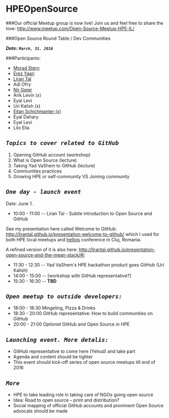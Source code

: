 # HPEOpenSource

###Our official Meetup group is now live!
Join us and feel free to share the love:
http://www.meetup.com/Open-Source-Meetup-HPE-IL/

###Open Source Round Table / Dev Communities

***Date:*** ***`March, 31. 2016`***

###Participants:

- [Morad Stern](https://github.com/MoradST)
- [Erez Yaari](https://github.com/whomper)
- [Liran Tal](https://github.com/lirantal)
- Adi Ofry
- [Nir Geier](https://github.com/nirgeier)
- Arik Levin (x)
- Eyal Levi
- Uri Kalish (x)
- [Eitan Schichmanter (x)](https://github.com/eitanshp)
- Eyal Dahary
- Eyal Levi
- Lilo Elia

***`Topics to cover related to GitHub`***
-----------------------------------------

1. Opening GitHub account (workshop)
2. What is Open Source (lecture)
3. Taking Yad VaShem to GitHub (lecture)
4. Communities practices
5. Growing HPE or self-community VS Joining community


***`One day - launch event`***
---------------------------------- 

Date: June 1.  
* 10:00 - 11:00 -- Liran Tal - Subtle introduction to Open Source and GitHub 

See my presentation here called Welcome to GitHub: http://lirantal.github.io/presentation-welcome-to-github/ which I used for both HPE local meetups and [hellojs](hellojs.org) conference in Cluj, Romania.

A refined version of it is also here: http://lirantal.github.io/presentation-open-source-and-the-mean-stack/#/

* 11:30 - 12:30 -- Yad VaShem's HPE hackathon product goes GitHub (Uri Kalish)  
* 14:00 - 15:00 -- [workshop with GitHub representative?]  
* 15:30 - 16:30 -- __TBD__  

***`Open meetup to outside developers:`***
------------------------------------------
* 18:00 - 18:30 Mingeling, Pizza & Drinks
* 18:30 - 20:00 GitHub representative: How to build communities on GitHub
* 20:00 - 21:00 *Optional* GitHub and Open Source in HPE

***`Launching event. More detalis:`***
--------------------------------------

- GitHub representative to come here (Yehud) and take part 
- Agenda and content should be tighter
- This event should kick-off series of open source meetups till end of 2016 

***`More`***
------------
- HPE to take leading role in taking care of NGOs going open source 
- Idea: Road to open source – print and distribution?
- Social mapping of official GitHub accounts and prominent Open Source advocats should be made 










